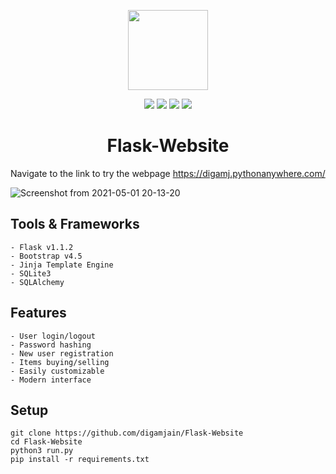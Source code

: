 <p align="center"><img src="https://user-images.githubusercontent.com/42437393/116786009-3d0f8b80-aaba-11eb-8002-2f432d3c2973.png" width="128px"></p>

<p align="center">
    <a href="https://img.shields.io/badge/python-v3.8.5-blue">
        <img src="https://img.shields.io/badge/python-v3.8.5-blue" /></a>
      <a href="https://github.com/digamjain/Flask-Website/blob/master/LICENSE">
        <img src="https://img.shields.io/github/license/digamjain/Flask-Website" /></a>
        <a href="https://github.com/digamjain/Flask-Website/issues">
        <img src="https://img.shields.io/github/issues/digamjain/Flask-Website" /></a>
  <a href="https://img.shields.io/badge/dependencies-up%20to%20date-brightgreen.svg">
        <img src="https://img.shields.io/badge/dependencies-up%20to%20date-brightgreen.svg" /></a>
</p>
<h1 align="center">Flask-Website</h1>

Navigate to the link to try the webpage
https://digamj.pythonanywhere.com/

![Screenshot from 2021-05-01 20-13-20](https://user-images.githubusercontent.com/42437393/116788194-ec9e2b00-aac5-11eb-9e8f-5972a73938b0.png)

## Tools & Frameworks
```
- Flask v1.1.2
- Bootstrap v4.5
- Jinja Template Engine
- SQLite3
- SQLAlchemy
```

## Features
```
- User login/logout
- Password hashing
- New user registration
- Items buying/selling
- Easily customizable
- Modern interface
```

## Setup
```
git clone https://github.com/digamjain/Flask-Website
cd Flask-Website
python3 run.py
pip install -r requirements.txt
```
